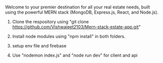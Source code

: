 Welcome to your premier destination for all your real estate needs, built using the powerful MERN stack (MongoDB, Express.js, React, and Node.js).


1) Clone the respository using "git clone https://github.com/Vishwajeet2103/Mern-stack-estate-app.git"

2) Install node modules using "npm install" in both folders.
   
3) setup env file and firebase
  
4) Use "nodemon index.js" and "node run dev" for client and api  
   



